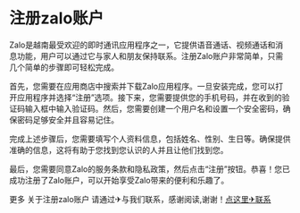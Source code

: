 # 注册zalo账户

Zalo是越南最受欢迎的即时通讯应用程序之一，它提供语音通话、视频通话和消息功能，用户可以通过它与家人和朋友保持联系。注册Zalo账户非常简单，只需几个简单的步骤即可轻松完成。

首先，您需要在应用商店中搜索并下载Zalo应用程序。一旦安装完成，您可以打开应用程序并选择“注册”选项。接下来，您需要提供您的手机号码，并在收到的验证码输入框中输入验证码。然后，您需要创建一个用户名和设置一个安全密码，确保密码足够安全并且容易记住。

完成上述步骤后，您需要填写个人资料信息，包括姓名、性别、生日等。确保提供准确的信息，这将有助于您找到您认识的人并且让他们找到您。

最后，您需要同意Zalo的服务条款和隐私政策，然后点击“注册”按钮。恭喜！您已成功注册了Zalo账户，可以开始享受Zalo带来的便利和乐趣了。

更多 关于注册zalo账户 请通过✈与我们联系，感谢阅读,谢谢！[点这里✈联系](https://c.k02.cc)